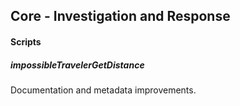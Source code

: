 ## Core - Investigation and Response

#### Scripts

##### impossibleTravelerGetDistance

Documentation and metadata improvements.

